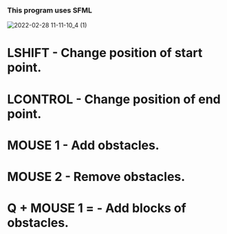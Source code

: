 ### This program uses SFML

![2022-02-28 11-11-10_4 (1)](https://user-images.githubusercontent.com/79863003/156235756-4218e66e-9cef-4cb6-a922-5324133ad47b.gif)

# LSHIFT - Change position of start point.
# LCONTROL - Change position of end point.
# MOUSE 1 - Add obstacles.
# MOUSE 2 - Remove obstacles.
# Q + MOUSE 1 =  - Add blocks of obstacles.


